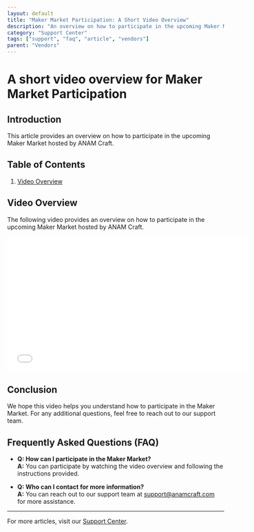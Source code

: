 ```yaml
---
layout: default
title: "Maker Market Participation: A Short Video Overview"
description: "An overview on how to participate in the upcoming Maker Market hosted by ANAM Craft."
category: "Support Center"
tags: ["support", "faq", "article", "vendors"]
parent: "Vendors"
---
```


# A short video overview for Maker Market Participation

## Introduction

This article provides an overview on how to participate in the upcoming Maker Market hosted by ANAM Craft.

## Table of Contents
1. [Video Overview](#video-overview)

## Video Overview

The following video provides an overview on how to participate in the upcoming Maker Market hosted by ANAM Craft.

<p><iframe src="//www.loom.com/embed/1e9f9153b05f44b3bb756d19f3d4d80c" width="560" height="315" frameborder="0" allowfullscreen=""></iframe></p>

## Conclusion

We hope this video helps you understand how to participate in the Maker Market. For any additional questions, feel free to reach out to our support team.

## Frequently Asked Questions (FAQ)

- **Q: How can I participate in the Maker Market?**  
  **A:** You can participate by watching the video overview and following the instructions provided.

- **Q: Who can I contact for more information?**  
  **A:** You can reach out to our support team at support@anamcraft.com for more assistance.
---

For more articles, visit our [Support Center](https://support.anamcraft.com).
